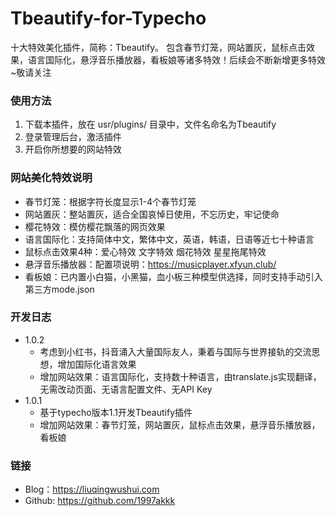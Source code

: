 # Tbeautify-for-Typecho
十大特效美化插件，简称：Tbeautify。
包含春节灯笼，网站置灰，鼠标点击效果，语言国际化，悬浮音乐播放器，看板娘等诸多特效！后续会不断新增更多特效~敬请关注

### 使用方法

1. 下载本插件，放在 usr/plugins/ 目录中，文件名命名为Tbeautify
2. 登录管理后台，激活插件
3. 开启你所想要的网站特效

### 网站美化特效说明
- 春节灯笼：根据字符长度显示1-4个春节灯笼
- 网站置灰：整站置灰，适合全国哀悼日使用，不忘历史，牢记使命
- 樱花特效：模仿樱花飘落的网页效果
- 语言国际化：支持简体中文，繁体中文，英语，韩语，日语等近七十种语言
- 鼠标点击效果4种：爱心特效 文字特效 烟花特效 星星拖尾特效
- 悬浮音乐播放器：配置项说明：https://musicplayer.xfyun.club/
- 看板娘：已内置小白猫，小黑猫，血小板三种模型供选择，同时支持手动引入第三方mode.json

 
### 开发日志

- 1.0.2
    - 考虑到小红书，抖音涌入大量国际友人，秉着与国际与世界接轨的交流思想，增加国际化语言效果
    - 增加网站效果：语言国际化，支持数十种语言，由translate.js实现翻译，无需改动页面、无语言配置文件、无API Key
- 1.0.1
    - 基于typecho版本1.1开发Tbeautify插件
    - 增加网站效果：春节灯笼，网站置灰，鼠标点击效果，悬浮音乐播放器，看板娘


### 链接

- Blog：https://liuqingwushui.com
- Github: https://github.com/1997akkk

